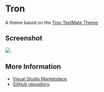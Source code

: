 # Tron

A theme based on the [Tron TextMate Theme](http://colorsublime.com/theme/Tron).





## Screenshot
![](https://raw.githubusercontent.com/gerane/VSCodeThemes/master/gerane.Theme-Tron/screenshot.png).


## More Information
* [Visual Studio Marketplace](https://marketplace.visualstudio.com/items/gerane.Theme-Tron).
* [GitHub repository](https://github.com/gerane/VSCodeThemes).
